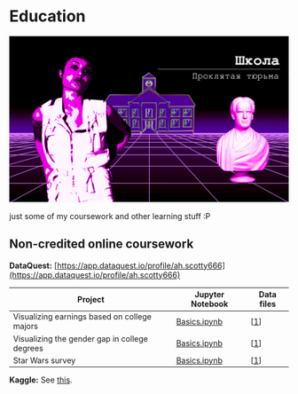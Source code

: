 # Education

<img src="./banner.png" width="700px;" />

just some of my coursework and other learning stuff :P

## Non-credited online coursework

__DataQuest:__ [https://app.dataquest.io/profile/ah.scotty666](https://app.dataquest.io/profile/ah.scotty666)

|__Project__|__Jupyter Notebook__|__Data files__|
|-|-|-|
|Visualizing earnings based on college majors|[Basics.ipynb](./MOOC/dataquest/Guided_Project_-_Visualizing_Earnings_Based_On_College_Majors/Basics.ipynb)|\[[1](./MOOC/dataquest/Guided_Project_-_Visualizing_Earnings_Based_On_College_Majors/recent-grads.csv)\]|
|Visualizing the gender gap in college degrees|[Basics.ipynb](./MOOC/dataquest/Guided_Project_-_Visualizing_The_Gender_Gap_In_College_Degrees/Basics.ipynb)|\[[1](./MOOC/dataquest/Guided_Project_-_Visualizing_The_Gender_Gap_In_College_Degrees/percent-bachelors-degrees-women-usa.csv)\]|
|Star Wars survey|[Basics.ipynb](/MOOC/dataquest/Guided_Project_-_Star_Wars_Survey/Basics.ipynb)|\[[1](/MOOC/dataquest/Guided_Project_-_Star_Wars_Survey/star_wars.csv)\]|

__Kaggle:__ See [this](./MOOC/kaggle/README.md).
